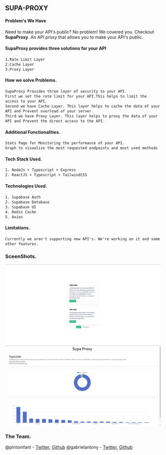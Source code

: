 ## SUPA-PROXY

#### Problem's We Have


Need to make your API's public? No problem! We covered you.
Checkout **SupaProxy**. An API proxy that allows you to make your API's public.

#### SupaProxy provides three solutions for your API

    1.Rate Limit Layer
    2.Cache Layer
    3.Proxy Layer

#### How we solve Problems.

    SupaProxy Provides three layer of security to your API. 
    First we set the rate limit for your API.This helps to limit the access to your API.
    Second we have Cache Layer. This layer helps to cache the data of your API and Prevent overload of your server.
    Third we have Proxy Layer. This layer helps to proxy the data of your API and Prevent the direct access to the API.

#### Additional Functionalities.
    
    Stats Page for Monitoring the performance of your API.
    Graph to visualize the most requested endpoints and most used methods


#### Tech Stack Used.

    1. NodeJs + Typescript + Express
    2. ReactJS + Typescript + TailwindCSS

#### Technologies Used.

    1. Supabase Auth
    2. Supabase Database
    3. Supabase UI
    4. Redis Cache
    5. Axios

#### Limitations.

    Currently we aren't supporting new API's. We're working on it and some other features.

### SceenShots.

![Home Page](./public//home.png)
![Stats Page](./public//stats.png)

### The Team.
@pintoinfant - [Twitter](https://twitter.com/pinto_infant), [Github](https://github.com/pintoinfant)
@gabrielantony - [Twitter](https://twitter.com/gabrielaxyeth), [Github](https://github.com/gabrielantonyxaviour)